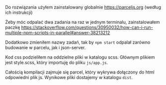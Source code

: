 Do rozwiązania użyłem zainstalowany globalnie https://parceljs.org (według ich instrukcji)

Żeby móc odpalać dwa zadania na raz w jednym terminalu, zainstalowałem paczkę https://stackoverflow.com/questions/30950032/how-can-i-run-multiple-npm-scripts-in-parallel#answer-38213212

Dodatkowo zmieniłem nazwy zadań, tak by `npm start` odpalał zarówno budowanie w parcelu, jak i json-server.

Kod css podzieliłem na oddzielne pliki w katalogu scss. Głównym plikiem jest style.scss, który importuję do pliku `js/app.js`.

Całością kompilacji zajmuje się parcel, który wykrywa dołączony do html odpowiedni plik js. Wynikowe pliki dostajemy w katalogu `dist`.